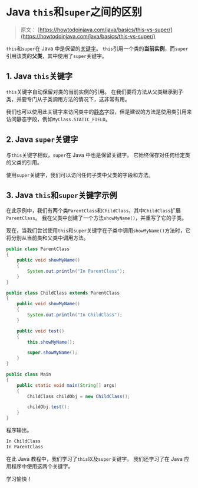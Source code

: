 # Java `this`和`super`之间的区别

> 原文： [https://howtodoinjava.com/java/basics/this-vs-super/](https://howtodoinjava.com/java/basics/this-vs-super/)

`this`和`super`在 Java 中是保留的[关键字](https://howtodoinjava.com/java-keywords/)。 `this`引用一个类的**当前实例**，而`super`引用该类的**父类**，其中使用了`super`关键字。

## 1\. Java `this`关键字

`this`关键字自动保留对类的当前实例的引用。 在我们要将方法从父类继承到子类，并要专门从子类调用方法的情况下，这非常有用。

我们也可以使用此关键字来访问类中的[静态](https://howtodoinjava.com/java/basics/java-static-keyword/)字段，但是建议的方法是使用类引用来访问静态字段，例如`MyClass.STATIC_FIELD`。

## 2\. Java `super`关键字

与`this`关键字相似，`super`在 Java 中也是保留关键字。 它始终保存对任何给定类的父类的引用。

使用`super`关键字，我们可以访问任何子类中父类的字段和方法。

## 3\. Java `this`和`super`关键字示例

在此示例中，我们有两个类`ParentClass`和`ChildClass`，其中`ChildClass`扩展`ParentClass`。 我在父类中创建了一个方法`showMyName()`，并重写了它的子类。

现在，当我们尝试使用`this`和`super`关键字在子类中调用`showMyName()`方法时，它将分别从当前类和父类中调用方法。

```java
public class ParentClass 
{	
	public void showMyName() 
	{
		System.out.println("In ParentClass");
	}
}

```

```java
public class ChildClass extends ParentClass 
{
	public void showMyName() 
	{
		System.out.println("In ChildClass");
	}

	public void test() 
	{
		this.showMyName();

		super.showMyName();
	}
}

```

```java
public class Main 
{
	public static void main(String[] args) 
	{
		ChildClass childObj = new ChildClass();

		childObj.test();
	}
}

```

程序输出。

```java
In ChildClass
In ParentClass

```

在此 Java 教程中，我们学习了`this`以及`super`关键字。 我们还学习了在 Java 应用程序中使用这两个关键字。

学习愉快！